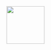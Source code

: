 <div id="header" align="center">
  <img src="https://i.giphy.com/media/v1.Y2lkPTc5MGI3NjExNmF5ajNvZjNuNWVvbDhjbDFocXJ1MTZsenB3MWNtYThmbjA5YnB0eSZlcD12MV9pbnRlcm5hbF9naWZfYnlfaWQmY3Q9Zw/UC8DbMqXvkpd6/giphy.gif" width="100"/>
</div>
